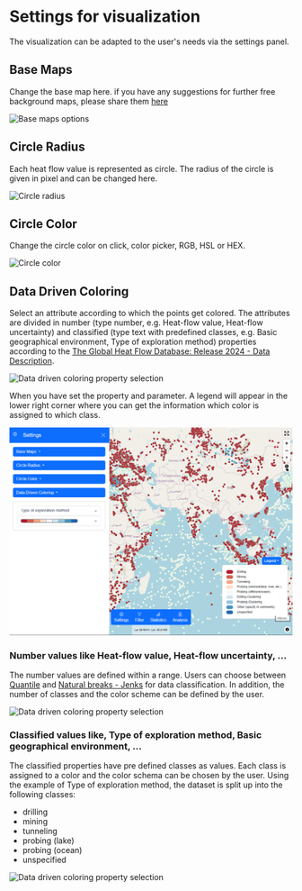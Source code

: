 # Settings for visualization

The visualization can be adapted to the user's needs via the settings panel.

## Base Maps

Change the base map here. if you have any suggestions for further free background maps, please share them [here](https://github.com/WorldHeatFlowDatabase/HeatFlowMapping/issues)

<img src="../../docs/_static/_mapping/base-maps.PNG" alt="Base maps options" width="50%"/> 

## Circle Radius

Each heat flow value is represented as circle. The radius of the circle is given in pixel and can be changed here.

<img src="../../docs/_static/_mapping/circle-radius.PNG" alt="Circle radius" width="50%"/> 

## Circle Color

Change the circle color on click, color picker, RGB, HSL or HEX.

<img src="../../docs/_static/_mapping/circle-color.PNG" alt="Circle color" width="50%"/> 

## Data Driven Coloring

 Select an attribute according to which the points get colored. The attributes are divided in number (type number, e.g. Heat-flow value, Heat-flow uncertainty) and classified (type text with predefined classes, e.g. Basic geographical environment, Type of exploration method) properties according to the [The Global Heat Flow Database: Release 2024 - Data Description](https://dataservices.gfz-potsdam.de/panmetaworks/showshort.php?id=e6755429-fbbf-11ee-967a-4ffbfe06208e).  <br>

<img src="../../docs/_static/_mapping/data-driven-coloring.PNG" alt="Data driven coloring property selection" width="50%"/> 

When you have set the property and parameter. A legend will appear in the lower right corner where you can get the information which color is assigned to which class.

<img src="../../docs/_static/_mapping/data-driven-coloring-legend.PNG" alt="Data driven coloring property selection" width="100%"/> 

### Number values like Heat-flow value, Heat-flow uncertainty, ...

The number values are defined within a range. Users can choose between [Quantile](https://pro.arcgis.com/en/pro-app/latest/help/mapping/layer-properties/data-classification-methods.htm#ESRI_SECTION1_1BDD383C17164B948BF546CEADDA70E9) and [Natural breaks - Jenks](https://pro.arcgis.com/en/pro-app/latest/help/mapping/layer-properties/data-classification-methods.htm#ESRI_SECTION1_B47C458CFF6A4EEC933A8C7612DA558B) for data classification. In addition, the number of classes and the color scheme can be defined by the user.

<img src="../../docs/_static/_mapping/data-driven-coloring-number.PNG" alt="Data driven coloring property selection" width="50%"/> 

### Classified values like, Type of exploration method, Basic geographical environment, ...

The classified properties have pre defined classes as values. Each class is assigned to a color and the color schema can be chosen by the user. Using the example of Type of exploration method, the dataset is split up into the following classes:
- drilling
- mining
- tunneling
- probing (lake)
- probing (ocean)
- unspecified

<img src="../../docs/_static/_mapping/data-driven-coloring-enum.PNG" alt="Data driven coloring property selection" width="50%"/>